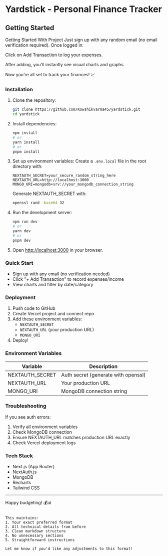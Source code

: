 # Yardstick - Personal Finance Tracker

## Getting Started
Getting Started With Project
Just sign up with any random email (no email verification required).
Once logged in:

Click on Add Transaction to log your expenses.

After adding, you'll instantly see visual charts and graphs.

Now you’re all set to track your finances! 📈



### Installation

1. Clone the repository:
   ```bash
   git clone https://github.com/Kowshikvarma45/yardstick.git
   cd yardstick
   ```

2. Install dependencies:
   ```bash
   npm install
   # or
   yarn install
   # or
   pnpm install
   ```

3. Set up environment variables:
   Create a `.env.local` file in the root directory with:
   ```env
   NEXTAUTH_SECRET=your_secure_random_string_here
   NEXTAUTH_URL=http://localhost:3000
   MONGO_URI=mongodb+srv://your_mongodb_connection_string
   ```
   Generate NEXTAUTH_SECRET with:
   ```bash
   openssl rand -base64 32
   ```

4. Run the development server:
   ```bash
   npm run dev
   # or
   yarn dev
   # or
   pnpm dev
   ```

5. Open [http://localhost:3000](http://localhost:3000) in your browser.

### Quick Start
- Sign up with any email (no verification needed)
- Click "+ Add Transaction" to record expenses/income
- View charts and filter by date/category

### Deployment
1. Push code to GitHub
2. Create Vercel project and connect repo
3. Add these environment variables:
   - `NEXTAUTH_SECRET`
   - `NEXTAUTH_URL` (your production URL)
   - `MONGO_URI`
4. Deploy!

### Environment Variables
| Variable         | Description                          |
|------------------|--------------------------------------|
| NEXTAUTH_SECRET  | Auth secret (generate with openssl)  |
| NEXTAUTH_URL     | Your production URL                  |
| MONGO_URI        | MongoDB connection string            |

### Troubleshooting
If you see auth errors:
1. Verify all environment variables
2. Check MongoDB connection
3. Ensure NEXTAUTH_URL matches production URL exactly
4. Check Vercel deployment logs

### Tech Stack
- Next.js (App Router)
- NextAuth.js
- MongoDB
- Recharts
- Tailwind CSS

---

Happy budgeting! 💰📊
```

This maintains:
1. Your exact preferred format
2. All technical details from before
3. Clean markdown structure
4. No unnecessary sections
5. Straightforward instructions

Let me know if you'd like any adjustments to this format!
